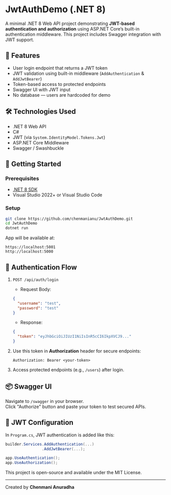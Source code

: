 
# JwtAuthDemo (.NET 8)

A minimal .NET 8 Web API project demonstrating **JWT-based authentication and authorization** using ASP.NET Core’s built-in authentication middleware. This project includes Swagger integration with JWT support.

## 🔐 Features

- User login endpoint that returns a JWT token
- JWT validation using built-in middleware (`AddAuthentication` & `AddJwtBearer`)
- Token-based access to protected endpoints
- Swagger UI with JWT input
- No database — users are hardcoded for demo

## 🛠 Technologies Used

- .NET 8 Web API
- C#
- JWT (via `System.IdentityModel.Tokens.Jwt`)
- ASP.NET Core Middleware
- Swagger / Swashbuckle

## 🚀 Getting Started

### Prerequisites

- [.NET 8 SDK](https://dotnet.microsoft.com/en-us/download/dotnet/8.0)
- Visual Studio 2022+ or Visual Studio Code

### Setup

```bash
git clone https://github.com/chenmanianu/JwtAuthDemo.git
cd JwtAuthDemo
dotnet run
```

App will be available at:
```
https://localhost:5001
http://localhost:5000
```

## 🔑 Authentication Flow

1. `POST /api/auth/login`
    - Request Body:
    ```json
    {
      "username": "test",
      "password": "test"
    }
    ```
    - Response:
    ```json
    {
      "token": "eyJhbGciOiJIUzI1NiIsInR5cCI6IkpXVCJ9..."
    }
    ```

2. Use this token in **Authorization** header for secure endpoints:
    ```
    Authorization: Bearer <your-token>
    ```

3. Access protected endpoints (e.g., `/users`) after login.

## 📦 Swagger UI

Navigate to `/swagger` in your browser.  
Click "Authorize" button and paste your token to test secured APIs.

## 🔐 JWT Configuration

In `Program.cs`, JWT authentication is added like this:

```csharp
builder.Services.AddAuthentication(...)
                .AddJwtBearer(...);
```
```csharp
app.UseAuthentication();
app.UseAuthorization();
```




This project is open-source and available under the MIT License.

---

Created by **Chenmani Anuradha**
